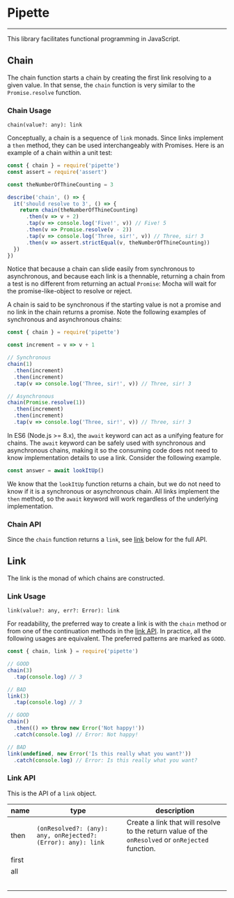 # Pipette
--------------------------------------------------------------------------------

This library facilitates functional programming in JavaScript.

## Chain

The chain function starts a chain by creating the first link resolving to a given value. In that sense, the `chain` function is very similar to the `Promise.resolve` function.

### Chain Usage

`chain(value?: any): link`

Conceptually, a chain is a sequence of `link` monads. Since links implement a `then` method, they can be used interchangeably with Promises. Here is an example of a chain within a unit test:

```javascript
const { chain } = require('pipette')
const assert = require('assert')

const theNumberOfThineCounting = 3

describe('chain', () => {
  it('should resolve to 3', () => {
    return chain(theNumberOfThineCounting)
      .then(v => v + 2)
      .tap(v => console.log('Five!', v)) // Five! 5
      .then(v => Promise.resolve(v - 2))
      .tap(v => console.log('Three, sir!', v)) // Three, sir! 3
      .then(v => assert.strictEqual(v, theNumberOfThineCounting))
  })
})
```
Notice that because a chain can slide easily from synchronous to asynchronous, and because each link is a thennable, returning a chain from a test is no different from returning an actual `Promise`: Mocha will wait for the promise-like-object to resolve or reject.

A chain is said to be synchronous if the starting value is not a promise and no link in the chain returns a promise. Note the following examples of synchronous and asynchronous chains:

```javascript
const { chain } = require('pipette')

const increment = v => v + 1

// Synchronous
chain(1)
  .then(increment)
  .then(increment)
  .tap(v => console.log('Three, sir!', v)) // Three, sir! 3

// Asynchronous
chain(Promise.resolve(1))
  .then(increment)
  .then(increment)
  .tap(v => console.log('Three, sir!', v)) // Three, sir! 3
```
In ES6 (Node.js >= 8.x), the `await` keyword can act as a unifying feature for chains. The `await` keyword can be safely used with synchronous and asynchronous chains, making it so the consuming code does not need to know implementation details to use a link. Consider the following example.

```javascript
const answer = await lookItUp()
```
We know that the `lookItUp` function returns a chain, but we do not need to know if it is a synchronous or asynchronous chain. All links implement the `then` method, so the `await` keyword will work regardless of the underlying implementation.

### Chain API

Since the `chain` function returns a `link`, see [link](#link) below for the full API.

## Link

The link is the monad of which chains are constructed.

### Link Usage

`link(value?: any, err?: Error): link`

For readability, the preferred way to create a link is with the `chain` method or from one of the continuation methods in the [link API](#link-api). In practice, all the following usages are equivalent. The preferred patterns are marked as `GOOD`.

```javascript
const { chain, link } = require('pipette')

// GOOD
chain(3)
  .tap(console.log) // 3

// BAD
link(3)
  .tap(console.log) // 3

// GOOD
chain()
  .then(() => throw new Error('Not happy!'))
  .catch(console.log) // Error: Not happy!

// BAD
link(undefined, new Error('Is this really what you want?'))
  .catch(console.log) // Error: Is this really what you want?
```
### Link API

This is the API of a `link` object.

| name | type | description |
| ---- | ---- | ----------- |
| then | `(onResolved?: (any): any, onRejected?: (Error): any): link` | Create a link that will resolve to the return value of the `onResolved` or `onRejected` function. |
| first | | |
| all | | |
| | | |
| | | |
| | | |
| | | |
| | | |
